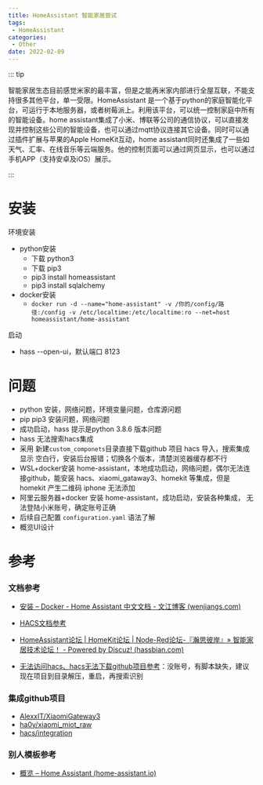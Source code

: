 ```yaml
---
title: HomeAssistant 智能家居尝试
tags:
 - HomeAssistant 
categories: 
 - Other
date: 2022-02-09
---
```


::: tip 

智能家居生态目前感觉米家的最丰富，但是之能再米家内部进行全屋互联，不能支持很多其他平台，单一受限。HomeAssistant 是一个基于python的家庭智能化平台，可运行于本地服务器，或者树莓派上。利用该平台，可以统一控制家庭中所有的智能设备。home assistant集成了小米、博联等公司的通信协议，可以直接发现并控制这些公司的智能设备，也可以通过mqtt协议连接其它设备。同时可以通过插件扩展与苹果的Apple HomeKit互动，home assistant同时还集成了一些如天气、汇率、在线音乐等云端服务。他的控制页面可以通过网页显示，也可以通过手机APP（支持安卓及iOS）展示。

:::

# 安装

环境安装

* python安装
  * 下载 python3
  * 下载 pip3
  * pip3 install homeassistant
  * pip3 install sqlalchemy
* docker安装
  * `docker run -d --name="home-assistant" -v /你的/config/路径:/config -v /etc/localtime:/etc/localtime:ro --net=host homeassistant/home-assistant`

启动

* hass --open-ui，默认端口 8123

# 问题

* python 安装，网络问题，环境变量问题，仓库源问题
* pip pip3 安装问题，网络问题
* 成功启动，hass 提示是python 3.8.6 版本问题
* hass 无法搜索hacs集成
* 采用 新建`custom_componets`目录直接下载github 项目 hacs 导入，搜索集成显示 空白行，安装后台报错；切换各个版本，清楚浏览器缓存都不行
* WSL+docker安装 home-assistant，本地成功启动，网络问题，偶尔无法连接github，能安装 hacs、xiaomi_gataway3、homekit 等集成，但是 homekit 产生二维码 iphone 无法添加
* 阿里云服务器+docker 安装 home-assistant，成功启动，安装各种集成， 无法登陆小米账号，确定账号正确
* 后续自己配置 `configuration.yaml` 语法了解
* 概览UI设计

# 参考

### 文档参考

* [安装 – Docker - Home Assistant 中文文档 - 文江博客 (wenjiangs.com)](https://www.wenjiangs.com/doc/home-assistant-installation-docker)

* [HACS文档参考](https://hacs.xyz/docs/setup/prerequisites)
* [HomeAssistant论坛 | HomeKit论坛 | Node-Red论坛-『瀚思彼岸』» 智能家居技术论坛！ - Powered by Discuz! (hassbian.com)](https://bbs.hassbian.com/)
* [无法访问hacs、hacs无法下载github项目参考](https://bbs.hassbian.com/forum.php?mod=viewthread&action=printable&tid=14242)：没账号，有脚本缺失，建议现在项目到目录解压，重启，再搜索识别

### 集成github项目

* [AlexxIT/XiaomiGateway3](https://github.com/AlexxIT/XiaomiGateway3)
* [ha0y/xiaomi_miot_raw](https://github.com/ha0y/xiaomi_miot_raw)
* [hacs/integration](https://github.com/hacs/integration)

### 别人模板参考

* [概览 – Home Assistant (home-assistant.io)](https://demo.home-assistant.io/#/lovelace/0)